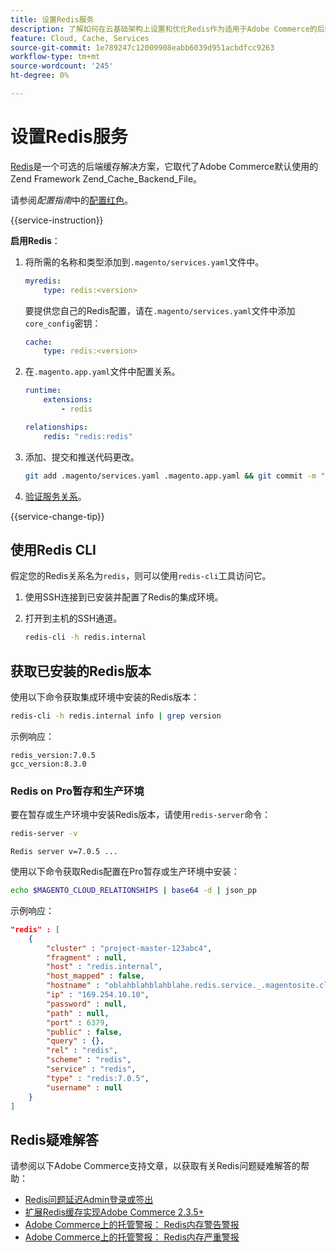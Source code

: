 ```yaml
---
title: 设置Redis服务
description: 了解如何在云基础架构上设置和优化Redis作为适用于Adobe Commerce的后端缓存解决方案。
feature: Cloud, Cache, Services
source-git-commit: 1e789247c12009908eabb6039d951acbdfcc9263
workflow-type: tm+mt
source-wordcount: '245'
ht-degree: 0%

---
```


# 设置Redis服务

[Redis](https://redis.io)是一个可选的后端缓存解决方案，它取代了Adobe Commerce默认使用的Zend Framework Zend_Cache_Backend_File。

请参阅&#x200B;_配置指南_&#x200B;中的[配置红色](https://experienceleague.adobe.com/docs/commerce-operations/configuration-guide/cache/redis/config-redis.html?lang=zh-Hans)。

{{service-instruction}}

**启用Redis**：

1. 将所需的名称和类型添加到`.magento/services.yaml`文件中。

   ```yaml
   myredis:
       type: redis:<version>
   ```

   要提供您自己的Redis配置，请在`.magento/services.yaml`文件中添加`core_config`密钥：

   ```yaml
   cache:
       type: redis:<version>
   ```

1. 在`.magento.app.yaml`文件中配置关系。

   ```yaml
   runtime:
       extensions:
           - redis
   
   relationships:
       redis: "redis:redis"
   ```

1. 添加、提交和推送代码更改。

   ```bash
   git add .magento/services.yaml .magento.app.yaml && git commit -m "Enable redis service" && git push origin <branch-name>
   ```

1. [验证服务关系](services-yaml.md#service-relationships)。

{{service-change-tip}}

## 使用Redis CLI

假定您的Redis关系名为`redis`，则可以使用`redis-cli`工具访问它。

1. 使用SSH连接到已安装并配置了Redis的集成环境。

1. 打开到主机的SSH通道。

   ```bash
   redis-cli -h redis.internal
   ```

## 获取已安装的Redis版本

使用以下命令获取集成环境中安装的Redis版本：

```bash
redis-cli -h redis.internal info | grep version
```

示例响应：

```
redis_version:7.0.5
gcc_version:8.3.0
```

### Redis on Pro暂存和生产环境

要在暂存或生产环境中安装Redis版本，请使用`redis-server`命令：

```bash
redis-server -v
```

```
Redis server v=7.0.5 ...
```

使用以下命令获取Redis配置在Pro暂存或生产环境中安装：

```bash
echo $MAGENTO_CLOUD_RELATIONSHIPS | base64 -d | json_pp
```

示例响应：

```json
"redis" : [
    {
        "cluster" : "project-master-123abc4",
        "fragment" : null,
        "host" : "redis.internal",
        "host_mapped" : false,
        "hostname" : "oblahblahblahblahe.redis.service._.magentosite.cloud",
        "ip" : "169.254.10.10",
        "password" : null,
        "path" : null,
        "port" : 6379,
        "public" : false,
        "query" : {},
        "rel" : "redis",
        "scheme" : "redis",
        "service" : "redis",
        "type" : "redis:7.0.5",
        "username" : null
    }
]
```

## Redis疑难解答

请参阅以下Adobe Commerce支持文章，以获取有关Redis问题疑难解答的帮助：

- [Redis问题延迟Admin登录或签出](https://experienceleague.adobe.com/docs/commerce-knowledge-base/kb/troubleshooting/miscellaneous/redis-issue-delay-magento-admin-login-or-checkout.html?lang=zh-Hans)
- [扩展Redis缓存实现Adobe Commerce 2.3.5+](https://experienceleague.adobe.com/docs/commerce-operations/implementation-playbook/best-practices/planning/redis-service-configuration.html?lang=zh-Hans)
- [Adobe Commerce上的托管警报： Redis内存警告警报](https://experienceleague.adobe.com/docs/commerce-knowledge-base/kb/support-tools/managed-alerts/managed-alerts-on-magento-commerce-redis-memory-warning-alert.html?lang=zh-Hans)
- [Adobe Commerce上的托管警报： Redis内存严重警报](https://experienceleague.adobe.com/docs/commerce-knowledge-base/kb/support-tools/managed-alerts/managed-alerts-on-magento-commerce-redis-memory-critical-alert.html?lang=zh-Hans)
